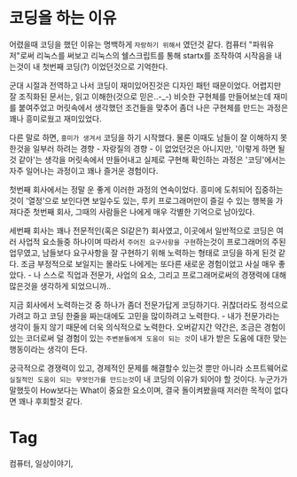 코딩을 하는 이유
============

어렸을때 코딩을 했던 이유는 명백하게 ``자랑하기 위해서`` 였던것 같다. 컴퓨터 "파워유저"로써 리눅스를 써보고 리눅스의 쉘스크립트를 통해 startx를 조작하여 시작음을 내는것이 내 첫번째 코딩(?) 이었던것으로 기억한다.

군대 시절과 전역하고 나서 코딩이 재미있어진것은 디자인 패턴 때문이었다. 어렵지만 잘 조직화된 문서는, 읽고 이해한(것으로 믿은..-_-) 비슷한 구현체를 만들어보는데 재미를 붙여주었고 머릿속에서 생각했던 조건들을 맞추어 좀더 나은 구현체를 만드는 과정은 꽤나 흥미로웠고 재미있었다.

다른 말로 하면, ``흥미가 생겨서`` 코딩을 하기 시작했다. 물론 이때도 남들이 잘 이해하지 못한것을 일부러 하려는 경향 - 자랑질의 경향 - 이 없었던것은 아니지만, '이렇게 하면 될것 같아'는 생각을 머릿속에서 만들어내고 실제로 구현해 확인하는 과정은 '코딩'에서는 자주 일어나는 과정이고 꽤나 즐거운 경험이다.

첫번째 회사에서는 정말 운 좋게 이러한 과정의 연속이었다. 흥미에 도취되어 집중하는 것이 '열정'으로 보인다면 보일수도 있는, 루키 프로그래머만이 즐길 수 있는 행복을 가져다준 첫번째 회사, 그때의 사람들은 나에게 매우 각별한 기억으로 남아있다.

세번째 회사는 꽤나 전문적인(혹은 SI같은?) 회사였고, 이곳에서 일반적으로 코딩은 여러 사업적 요소들중 하나이며 따라서 ``주어진 요구사항을 구현``하는것이 프로그래머의 주된 업무였고, 남들보다 요구사항을 잘 구현하기 위해 노력하는 형태로 코딩을 하게 된것 같다. 조금 부정적으로 보일지는 몰라도 나에게는 또다른 새로운 경험이었고 사실 매우 좋았다. - 나 스스로 직업과 전문가, 사업의 요소, 그리고 프로그래머로써의 경쟁력에 대해 많은것을 생각하게 되었으니까..

지금 회사에서 노력하는것 중 하나가 좀더 전문가답게 코딩하기다. 귀찮더라도 정석으로 가려고 하고 코딩 한줄을 짜는대에도 고민을 많이하려고 노력한다. - 내가 전문가라는 생각이 들지 않기 때문에 더욱 의식적으로 노력한다. 오버같지간 약간은, 조금은 경험이 있는 코더로써 덜 경험이 있는 ``주변분들에게 도움이 되는 것``이 내가 받은 도움에 대한 맞는 행동이라는 생각이 든다.

궁극적으로 경쟁력이 있고, 경제적인 문제를 해결할수 있는것 뿐만 아니라 소프트웨어로 ``실질적인 도움이 되는 무엇인가를 만드는것``이 내 코딩의 이유가 되어야 할 것이다. 누군가가 말했듯이 How보다는 What이 중요한 요소이며, 결국 돌이켜봤을때 저러한 목적이 없다면 꽤나 후회할것 같다.

Tag
====
컴퓨터, 일상이야기,